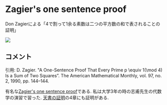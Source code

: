 #  Zagier's one sentence proof

Don Zagierによる「4で割って1余る素数は二つの平方数の和で表されることの証明」

![](https://masataka123.github.io/blog3/picture/Zagier_jp.jpg)

## コメント
引用: D. Zagier. "A One-Sentence Proof That Every Prime  p \equiv 1(\mod 4) Is a Sum of Two Squares”. The American Mathematical Monthly, vol. 97, no. 2, 1990, pp. 144–144.

有名な[Zagier's one sentence proof](https://www.jstor.org/stable/2323918?seq=1)である. 
私は大学3年の時の志甫先生の代数学の演習で習った. 
[天書の証明](https://www.amazon.co.jp/天書の証明-原書6版-蟹江-幸博/dp/4621306960)の4章にも証明がある. 